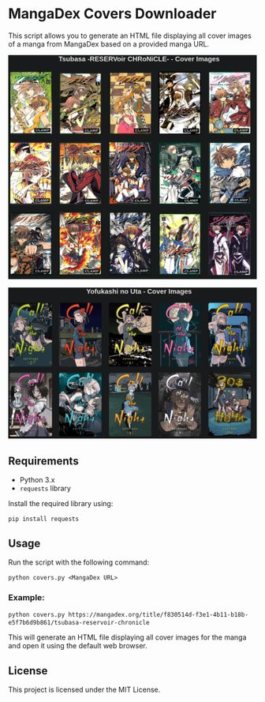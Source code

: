 # MangaDex Covers Downloader

This script allows you to generate an HTML file displaying all cover images of a manga from MangaDex based on a provided manga URL.

![](.img/tsubasa.png)

![](.img/callofthenight.png)

## Requirements
- Python 3.x
- `requests` library

Install the required library using:
```
pip install requests
```

## Usage
Run the script with the following command:
```
python covers.py <MangaDex URL>
```

### Example:
```
python covers.py https://mangadex.org/title/f830514d-f3e1-4b11-b18b-e5f7b6d9b861/tsubasa-reservoir-chronicle
```

This will generate an HTML file displaying all cover images for the manga and open it using the default web browser.

## License
This project is licensed under the MIT License.
